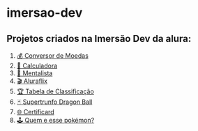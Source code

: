 # imersao-dev

## Projetos criados na Imersão Dev da alura:
<ol>
    <li><a href="https://hebert324.github.io/imersao-dev/conversor/index.html" target="_blank" class="cor-lista">💰 Conversor de Moedas</a></li>
    <li><a href="https://hebert324.github.io/imersao-dev/calculadora/index.html" target="_blank" class="cor-lista">🔢 Calculadora</a></li>
    <li><a href="https://hebert324.github.io/imersao-dev/mentalista/index.html" target="_blank" class="cor-lista">🔮 Mentalista</a></li>
    <li><a href="https://hebert324.github.io/imersao-dev/aluraflix/index.html" target="_blank" class="cor-lista">🎬 Aluraflix</a></li>
    <li><a href="https://hebert324.github.io/imersao-dev/tabela/index.html" target="_blank" class="cor-lista">🏆 Tabela de Classificação</a></li>
    <li><a href="https://hebert324.github.io/imersao-dev/superTrunfo/index.html" target="_blank" class="cor-lista">🃏 Supertrunfo Dragon Ball</a></li>
    <li><a href="https://hebert324.github.io/imersao-dev/certificard/index.html" target="_blank" class="cor-lista">🌐 Certificard</a></li>
    <li><a href="https://hebert324.github.io/imersao-dev/pokemon/index.html" target="_blank" class="cor-lista">🕹️ Quem e esse pokémon?</a></li>
</ol>
